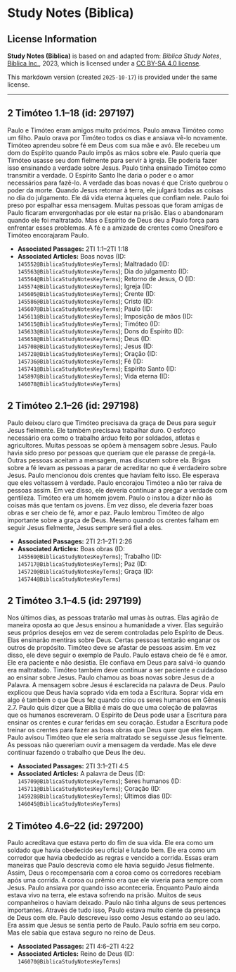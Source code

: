 # Study Notes (Biblica)

## License Information

**Study Notes (Biblica)** is based on and adapted from: _Biblica Study Notes_, [Biblica Inc.](https://www.biblica.com/), 2023, which is licensed under a [CC BY-SA 4.0 license](https://creativecommons.org/licenses/by-sa/4.0/legalcode.en).

This markdown version (created `2025-10-17`) is provided under the same license.



--------------------------------

## 2 Timóteo 1.1–18 (id: 297197)

Paulo e Timóteo eram amigos muito próximos. Paulo amava Timóteo como um filho. Paulo orava por Timóteo todos os dias e ansiava vê\-lo novamente. Timóteo aprendeu sobre fé em Deus com sua mãe e avó. Ele recebeu um dom do Espírito quando Paulo impôs as mãos sobre ele. Paulo queria que Timóteo usasse seu dom fielmente para servir à igreja. Ele poderia fazer isso ensinando a verdade sobre Jesus. Paulo tinha ensinado Timóteo como transmitir a verdade. O Espírito Santo lhe daria o poder e o amor necessários para fazê\-lo. A verdade das boas novas é que Cristo quebrou o poder da morte. Quando Jesus retornar à terra, ele julgará todas as coisas no dia do julgamento. Ele dá vida eterna àqueles que confiam nele. Paulo foi preso por espalhar essa mensagem. Muitas pessoas que foram amigas de Paulo ficaram envergonhadas por ele estar na prisão. Elas o abandonaram quando ele foi maltratado. Mas o Espírito de Deus deu a Paulo força para enfrentar esses problemas. A fé e a amizade de crentes como Onesíforo e Timóteo encorajaram Paulo.

* **Associated Passages:** 2TI 1:1–2TI 1:18
* **Associated Articles:** Boas novas (ID: `145552@BiblicaStudyNotesKeyTerms`); Maltradado (ID: `145563@BiblicaStudyNotesKeyTerms`); Dia do julgamento (ID: `145564@BiblicaStudyNotesKeyTerms`); Retorno de Jesus, O (ID: `145574@BiblicaStudyNotesKeyTerms`); Igreja (ID: `145605@BiblicaStudyNotesKeyTerms`); Crente (ID: `145586@BiblicaStudyNotesKeyTerms`); Cristo (ID: `145607@BiblicaStudyNotesKeyTerms`); Paulo (ID: `145611@BiblicaStudyNotesKeyTerms`); Imposição de mãos (ID: `145615@BiblicaStudyNotesKeyTerms`); Timóteo (ID: `145633@BiblicaStudyNotesKeyTerms`); Dons do Espírito (ID: `145658@BiblicaStudyNotesKeyTerms`); Deus (ID: `145708@BiblicaStudyNotesKeyTerms`); Jesus (ID: `145728@BiblicaStudyNotesKeyTerms`); Oração (ID: `145736@BiblicaStudyNotesKeyTerms`); Fé (ID: `145741@BiblicaStudyNotesKeyTerms`); Espírito Santo (ID: `145897@BiblicaStudyNotesKeyTerms`); Vida eterna (ID: `146078@BiblicaStudyNotesKeyTerms`)

## 2 Timóteo 2.1–26 (id: 297198)

Paulo deixou claro que Timóteo precisava da graça de Deus para seguir Jesus fielmente. Ele também precisava trabalhar duro. O esforço necessário era como o trabalho árduo feito por soldados, atletas e agricultores. Muitas pessoas se opõem à mensagem sobre Jesus. Paulo havia sido preso por pessoas que queriam que ele parasse de pregá\-la. Outras pessoas aceitam a mensagem, mas discutem sobre ela. Brigas sobre a fé levam as pessoas a parar de acreditar no que é verdadeiro sobre Jesus. Paulo mencionou dois crentes que haviam feito isso. Ele esperava que eles voltassem à verdade. Paulo encorajou Timóteo a não ter raiva de pessoas assim. Em vez disso, ele deveria continuar a pregar a verdade com gentileza. Timóteo era um homem jovem. Paulo o instou a dizer não às coisas más que tentam os jovens. Em vez disso, ele deveria fazer boas obras e ser cheio de fé, amor e paz. Paulo lembrou Timóteo de algo importante sobre a graça de Deus. Mesmo quando os crentes falham em seguir Jesus fielmente, Jesus sempre será fiel a eles.

* **Associated Passages:** 2TI 2:1–2TI 2:26
* **Associated Articles:** Boas obras (ID: `145569@BiblicaStudyNotesKeyTerms`); Trabalho (ID: `145717@BiblicaStudyNotesKeyTerms`); Paz (ID: `145720@BiblicaStudyNotesKeyTerms`); Graça (ID: `145744@BiblicaStudyNotesKeyTerms`)

## 2 Timóteo 3.1–4.5 (id: 297199)

Nos últimos dias, as pessoas tratarão mal umas às outras. Elas agirão de maneira oposta ao que Jesus ensinou a humanidade a viver. Elas seguirão seus próprios desejos em vez de serem controladas pelo Espírito de Deus. Elas ensinarão mentiras sobre Deus. Certas pessoas tentarão enganar os outros de propósito. Timóteo deve se afastar de pessoas assim. Em vez disso, ele deve seguir o exemplo de Paulo. Paulo estava cheio de fé e amor. Ele era paciente e não desistia. Ele confiava em Deus para salvá\-lo quando era maltratado. Timóteo também deve continuar a ser paciente e cuidadoso ao ensinar sobre Jesus. Paulo chamou as boas novas sobre Jesus de a Palavra. A mensagem sobre Jesus é esclarecida na palavra de Deus. Paulo explicou que Deus havia soprado vida em toda a Escritura. Soprar vida em algo é também o que Deus fez quando criou os seres humanos em Gênesis 2\.7\. Paulo quis dizer que a Bíblia é mais do que uma coleção de palavras que os humanos escreveram. O Espírito de Deus pode usar a Escritura para ensinar os crentes e curar feridas em seu coração. Estudar a Escritura pode treinar os crentes para fazer as boas obras que Deus quer que eles façam. Paulo avisou Timóteo que ele seria maltratado se seguisse Jesus fielmente. As pessoas não quereriam ouvir a mensagem da verdade. Mas ele deve continuar fazendo o trabalho que Deus lhe deu.

* **Associated Passages:** 2TI 3:1–2TI 4:5
* **Associated Articles:** A palavra de Deus (ID: `145709@BiblicaStudyNotesKeyTerms`); Seres humanos (ID: `145711@BiblicaStudyNotesKeyTerms`); Coração (ID: `145928@BiblicaStudyNotesKeyTerms`); Últimos dias (ID: `146045@BiblicaStudyNotesKeyTerms`)

## 2 Timóteo 4.6–22 (id: 297200)

Paulo acreditava que estava perto do fim de sua vida. Ele era como um soldado que havia obedecido seu oficial e lutado bem. Ele era como um corredor que havia obedecido as regras e vencido a corrida. Essas eram maneiras que Paulo descrevia como ele havia seguido Jesus fielmente. Assim, Deus o recompensaria com a coroa como os corredores recebiam após uma corrida. A coroa ou prêmio era que ele viveria para sempre com Jesus. Paulo ansiava por quando isso aconteceria. Enquanto Paulo ainda estava vivo na terra, ele estava sofrendo na prisão. Muitos de seus companheiros o haviam deixado. Paulo não tinha alguns de seus pertences importantes. Através de tudo isso, Paulo estava muito ciente da presença de Deus com ele. Paulo descreveu isso como Jesus estando ao seu lado. Era assim que Jesus se sentia perto de Paulo. Paulo sofria em seu corpo. Mas ele sabia que estava seguro no reino de Deus.

* **Associated Passages:** 2TI 4:6–2TI 4:22
* **Associated Articles:** Reino de Deus (ID: `146070@BiblicaStudyNotesKeyTerms`)

